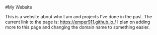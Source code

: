 #My Website

This is a website about who I am and projects I've done in the past.
The current link to the page is: https://emper911.github.io./
I plan on adding more to this page and changing the domain name to something easier. 
